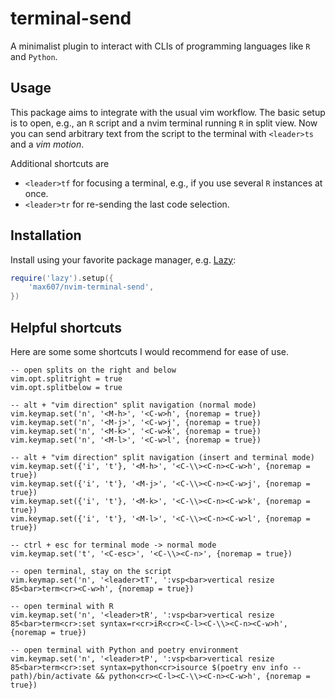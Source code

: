 # terminal-send

A minimalist plugin to interact with CLIs of programming languages like `R` and `Python`.

## Usage

This package aims to integrate with the usual vim workflow.
The basic setup is to open, e.g., an `R` script and a nvim terminal running `R` in split view.
Now you can send arbitrary text from the script to the terminal with `<leader>ts` and a *vim motion*.

Additional shortcuts are

* `<leader>tf` for focusing a terminal, e.g., if you use several `R` instances at once.
* `<leader>tr` for re-sending the last code selection.

## Installation

Install using your favorite package manager, e.g. [Lazy](https://github.com/folke/lazy.nvim):

```lua
require('lazy').setup({
    'max607/nvim-terminal-send',
})
```

## Helpful shortcuts

Here are some some shortcuts I would recommend for ease of use.

```
-- open splits on the right and below
vim.opt.splitright = true
vim.opt.splitbelow = true

-- alt + "vim direction" split navigation (normal mode)
vim.keymap.set('n', '<M-h>', '<C-w>h', {noremap = true})
vim.keymap.set('n', '<M-j>', '<C-w>j', {noremap = true})
vim.keymap.set('n', '<M-k>', '<C-w>k', {noremap = true})
vim.keymap.set('n', '<M-l>', '<C-w>l', {noremap = true})

-- alt + "vim direction" split navigation (insert and terminal mode)
vim.keymap.set({'i', 't'}, '<M-h>', '<C-\\><C-n><C-w>h', {noremap = true})
vim.keymap.set({'i', 't'}, '<M-j>', '<C-\\><C-n><C-w>j', {noremap = true})
vim.keymap.set({'i', 't'}, '<M-k>', '<C-\\><C-n><C-w>k', {noremap = true})
vim.keymap.set({'i', 't'}, '<M-l>', '<C-\\><C-n><C-w>l', {noremap = true})

-- ctrl + esc for terminal mode -> normal mode
vim.keymap.set('t', '<C-esc>', '<C-\\><C-n>', {noremap = true})

-- open terminal, stay on the script
vim.keymap.set('n', '<leader>tT', ':vsp<bar>vertical resize 85<bar>term<cr><C-w>h', {noremap = true})

-- open terminal with R
vim.keymap.set('n', '<leader>tR', ':vsp<bar>vertical resize 85<bar>term<cr>:set syntax=r<cr>iR<cr><C-l><C-\\><C-n><C-w>h', {noremap = true})

-- open terminal with Python and poetry environment
vim.keymap.set('n', '<leader>tP', ':vsp<bar>vertical resize 85<bar>term<cr>:set syntax=python<cr>isource $(poetry env info --path)/bin/activate && python<cr><C-l><C-\\><C-n><C-w>h', {noremap = true})
```
